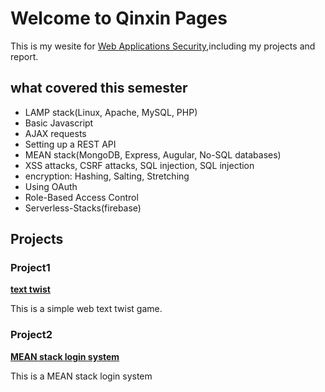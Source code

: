 # Welcome to Qinxin Pages

This is my wesite for [Web Applications Security](http://websec.prof.ninja/),including my projects and report. 
## what covered this semester
- LAMP stack(Linux, Apache, MySQL, PHP)
- Basic Javascript
- AJAX requests
- Setting up a REST API
- MEAN stack(MongoDB, Express, Augular, No-SQL databases)
- XSS attacks, CSRF attacks, SQL injection, SQL injection
- encryption: Hashing, Salting, Stretching
- Using OAuth
- Role-Based Access Control
- Serverless-Stacks(firebase)

## Projects
### Project1
[**text twist**](https://qxzhang1994.github.io/text-twist/)

This is a simple web text twist game. 


### Project2 
[**MEAN stack login system**](https://qxzhang1994.github.io/loginSystem/)

This is a MEAN stack login system 

